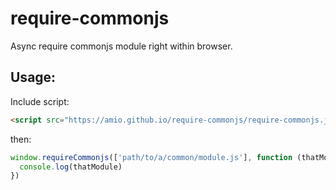 # require-commonjs
Async require commonjs module right within browser.

## Usage:

Include script:

```html
<script src="https://amio.github.io/require-commonjs/require-commonjs.js"></script>
```

then:

```javascript
window.requireCommonjs(['path/to/a/common/module.js'], function (thatModule) {
  console.log(thatModule)
})
```
